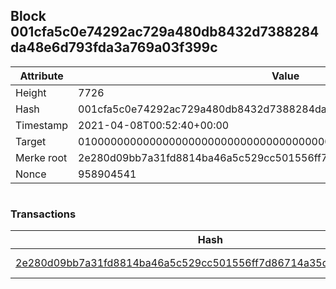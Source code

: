 ## Block 001cfa5c0e74292ac729a480db8432d7388284da48e6d793fda3a769a03f399c

Attribute | Value
--- | ---
Height | 7726
Hash | 001cfa5c0e74292ac729a480db8432d7388284da48e6d793fda3a769a03f399c
Timestamp | 2021-04-08T00:52:40+00:00
Target | 0100000000000000000000000000000000000000000000000000000000000000
Merke root | 2e280d09bb7a31fd8814ba46a5c529cc501556ff7d86714a35d75c680e7df71f
Nonce | 958904541

```

```

### Transactions

Hash | Amount
--- | ---
[2e280d09bb7a31fd8814ba46a5c529cc501556ff7d86714a35d75c680e7df71f](2e280d09bb7a31fd8814ba46a5c529cc501556ff7d86714a35d75c680e7df71f.md) | 10.00000000 SKEPTI 
